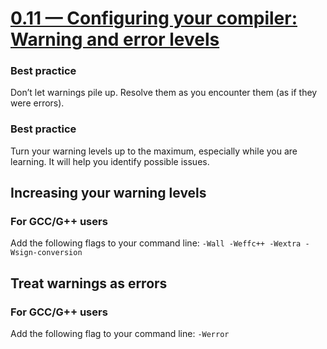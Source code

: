 # [0.11 — Configuring your compiler: Warning and error levels](https://www.learncpp.com/cpp-tutorial/configuring-your-compiler-warning-and-error-levels/)

### Best practice

Don’t let warnings pile up. Resolve them as you encounter them (as if they were errors).

### Best practice

Turn your warning levels up to the maximum, especially while you are learning.
It will help you identify possible issues.

## Increasing your warning levels

### For GCC/G++ users

Add the following flags to your command line: `-Wall -Weffc++ -Wextra -Wsign-conversion`

## Treat warnings as errors

### For GCC/G++ users

Add the following flag to your command line: `-Werror`
